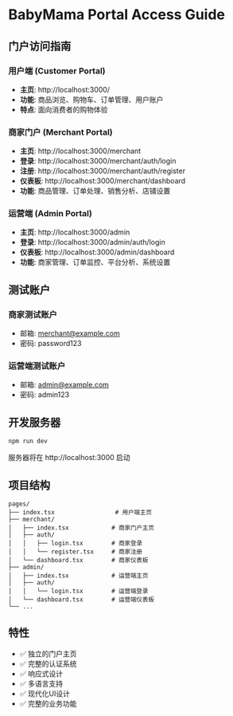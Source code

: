 # BabyMama Portal Access Guide

## 门户访问指南

### 用户端 (Customer Portal)
- **主页**: http://localhost:3000/
- **功能**: 商品浏览、购物车、订单管理、用户账户
- **特点**: 面向消费者的购物体验

### 商家门户 (Merchant Portal)
- **主页**: http://localhost:3000/merchant
- **登录**: http://localhost:3000/merchant/auth/login
- **注册**: http://localhost:3000/merchant/auth/register
- **仪表板**: http://localhost:3000/merchant/dashboard
- **功能**: 商品管理、订单处理、销售分析、店铺设置

### 运营端 (Admin Portal)
- **主页**: http://localhost:3000/admin
- **登录**: http://localhost:3000/admin/auth/login
- **仪表板**: http://localhost:3000/admin/dashboard
- **功能**: 商家管理、订单监控、平台分析、系统设置

## 测试账户

### 商家测试账户
- 邮箱: merchant@example.com
- 密码: password123

### 运营端测试账户
- 邮箱: admin@example.com
- 密码: admin123

## 开发服务器

```bash
npm run dev
```

服务器将在 http://localhost:3000 启动

## 项目结构

```
pages/
├── index.tsx                 # 用户端主页
├── merchant/
│   ├── index.tsx            # 商家门户主页
│   ├── auth/
│   │   ├── login.tsx        # 商家登录
│   │   └── register.tsx     # 商家注册
│   └── dashboard.tsx        # 商家仪表板
├── admin/
│   ├── index.tsx            # 运营端主页
│   ├── auth/
│   │   └── login.tsx        # 运营端登录
│   └── dashboard.tsx        # 运营端仪表板
└── ...
```

## 特性

- ✅ 独立的门户主页
- ✅ 完整的认证系统
- ✅ 响应式设计
- ✅ 多语言支持
- ✅ 现代化UI设计
- ✅ 完整的业务功能

